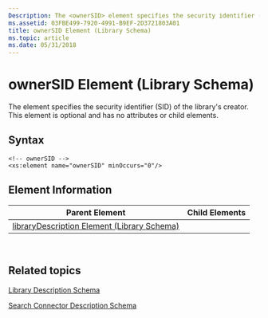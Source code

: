 ```yaml
---
Description: The <ownerSID> element specifies the security identifier (SID) of the library's creator. This element is optional and has no attributes or child elements.
ms.assetid: 03FBE499-7920-4991-B9EF-2D3721803A01
title: ownerSID Element (Library Schema)
ms.topic: article
ms.date: 05/31/2018
---
```


# ownerSID Element (Library Schema)

The <ownerSID> element specifies the security identifier (SID) of the library's creator. This element is optional and has no attributes or child elements.

## Syntax

``` syntax
<!-- ownerSID -->
<xs:element name="ownerSID" minOccurs="0"/>
```

## Element Information



| Parent Element                                                               | Child Elements |
|------------------------------------------------------------------------------|----------------|
| [libraryDescription Element (Library Schema)](schema-librarydescription.md) |                |



 

## Related topics

<dl> <dt>

[Library Description Schema](library-schema-entry.md)
</dt> <dt>

[Search Connector Description Schema](../search/search-sconn-desc-schema-entry.md)
</dt> </dl>

 

 